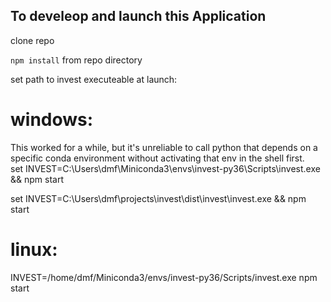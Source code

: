 To develeop and launch this Application
--------------------------

clone repo  

`npm install` from repo directory  

set path to invest executeable at launch:  

# windows:  

This worked for a while, but it's unreliable to call python that depends
on a specific conda environment without activating that env in the shell first.  
set INVEST=C:\\Users\\dmf\\Miniconda3\\envs\\invest-py36\\Scripts\\invest.exe && npm start  

set INVEST=C:\\Users\\dmf\\projects\\invest\\dist\\invest\\invest.exe && npm start 

  
# linux:  
INVEST=/home/dmf/Miniconda3/envs/invest-py36/Scripts/invest.exe npm start  